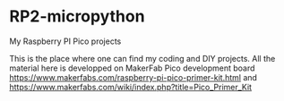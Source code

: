 # RP2-micropython
My Raspberry PI Pico projects

This is the place where one can find my coding and DIY projects.
All the material here is developped on MakerFab Pico development board https://www.makerfabs.com/raspberry-pi-pico-primer-kit.html and https://www.makerfabs.com/wiki/index.php?title=Pico_Primer_Kit



